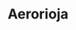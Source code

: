 ---
id: "aerorioja"
image: 
  src: "/src/images/aerorioja.png"
  alt: "aerorioja web"
title: "Aerorioja"
location: "Logroño, Spain"
year: "2017"
platform: "Wordpress"
show_title: false
secondary_link: { text: "", href: ""}
tech: "Custom"
url: "https://aerorioja.com"
description: Aerorioja es un sitio web que explora un fantástico aeródromo en el norte de España (Logroño). Construido con cuidado utilizando WordPress, ha estado funcionando perfectamente desde su implementación. El sitio web también sirve como un portal para usuarios que desean iniciar sesión en su área personal. Las páginas fueron construidas utilizando código personalizado y elementos personalizados con HTML, JS y CSS. Los usuarios pueden aprender a través de cursos, consultar horarios y ponerse en contacto con el propietario para reservar lecciones y experiencias. La sección de galería muestra hermosas imágenes de diferentes aviones y paisajes.
---